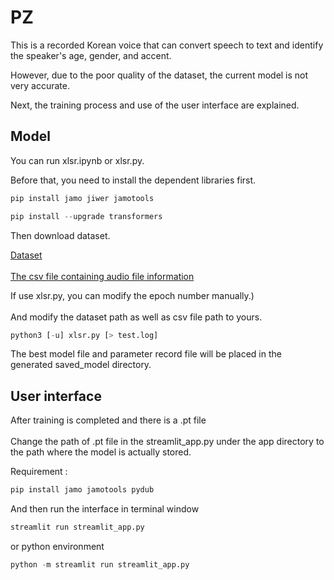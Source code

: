 # PZ
This is a recorded Korean voice that can convert speech to text and identify the speaker's age, gender, and accent.

However, due to the poor quality of the dataset, the current model is not very accurate.

Next, the training process and use of the user interface are explained.


## Model

You can run xlsr.ipynb or xlsr.py.

Before that, you need to install the dependent libraries first.

```python
pip install jamo jiwer jamotools
```

```python
pip install --upgrade transformers
```

Then download dataset.

[Dataset](https://drive.google.com/drive/folders/1VdgGLuVcL4A62MgwGV063MR4IbPzR1Pm?usp=sharing)</br></br>
[The csv file containing audio file information](https://drive.google.com/file/d/1bfFR-8cpNiQmxc1v145nyZiSVUxmgrzX/view?usp=sharing)</br>

If use xlsr.py, you can modify the epoch number manually.)</br></br>
And modify the dataset path as well as csv file path to yours.

```python
python3 [-u] xlsr.py [> test.log]
```

The best model file and parameter record file will be placed in the generated saved_model directory.

## User interface

After training is completed and there is a .pt file</br></br>
Change the path of .pt file in the streamlit_app.py under the app directory to the path where the model is actually stored.</br>

Requirement : 

```python
pip install jamo jamotools pydub
```

And then run the interface in terminal window

```bash
streamlit run streamlit_app.py
```

or python environment

```python
python -m streamlit run streamlit_app.py
```
